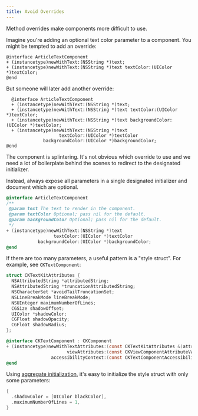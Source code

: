 ```yaml
---
title: Avoid Overrides
---
```

Method overrides make components more difficult to use.

Imagine you're adding an optional text color parameter to a component. You might be tempted to add an override:

```objectivec-redhighlight
@interface ArticleTextComponent
+ (instancetype)newWithText:(NSString *)text;
+ (instancetype)newWithText:(NSString *)text textColor:(UIColor *)textColor;
@end
```

But someone will later add another override:

```objectivec-redhighlight
  @interface ArticleTextComponent
  + (instancetype)newWithText:(NSString *)text;
  + (instancetype)newWithText:(NSString *)text textColor:(UIColor *)textColor;
  + (instancetype)newWithText:(NSString *)text backgroundColor:(UIColor *)textColor;
  + (instancetype)newWithText:(NSString *)text
                    textColor:(UIColor *)textColor
              backgroundColor:(UIColor *)backgroundColor;
@end
```

The component is splintering. It's not obvious which override to use and we need a lot of boilerplate behind the scenes to redirect to the designated initializer.

Instead, always expose all parameters in a single designated initializer and document which are optional.

```objectivec
@interface ArticleTextComponent
/**
 @param text The text to render in the component.
 @param textColor Optional; pass nil for the default.
 @param backgroundColor Optional; pass nil for the default.
 */
+ (instancetype)newWithText:(NSString *)text
                  textColor:(UIColor *)textColor
            backgroundColor:(UIColor *)backgroundColor;
@end
```

If there are too many parameters, a useful pattern is a "style struct". For example, see `CKTextComponent`:

```objectivec
struct CKTextKitAttributes {
  NSAttributedString *attributedString;
  NSAttributedString *truncationAttributedString;
  NSCharacterSet *avoidTailTruncationSet;
  NSLineBreakMode lineBreakMode;
  NSUInteger maximumNumberOfLines;
  CGSize shadowOffset;
  UIColor *shadowColor;
  CGFloat shadowOpacity;
  CGFloat shadowRadius;
};

@interface CKTextComponent : CKComponent
+ (instancetype)newWithTextAttributes:(const CKTextKitAttributes &)attributes
                       viewAttributes:(const CKViewComponentAttributeValueMap &)viewAttributes
                 accessibilityContext:(const CKTextComponentAccessibilityContext &)accessibilityContext;
@end
```

Using [aggregate initialization](http://en.cppreference.com/w/cpp/language/aggregate_initialization), it's easy to initialize the style struct with only some parameters:

```objectivec
{
  .shadowColor = [UIColor blackColor],
  .maximumNumberOfLines = 1,
}
```
